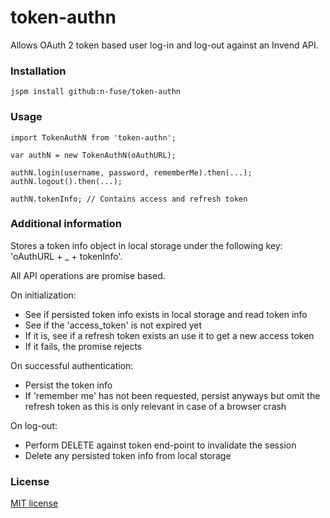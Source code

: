 # token-authn

Allows OAuth 2 token based user log-in and log-out against an Invend API.

### Installation
```
jspm install github:n-fuse/token-authn
```

### Usage

```
import TokenAuthN from 'token-authn';

var authN = new TokenAuthN(oAuthURL);

authN.login(username, password, rememberMe).then(...);
authN.logout().then(...);

authN.tokenInfo; // Contains access and refresh token

```

### Additional information

 Stores a token info object in local storage under the following key:
 'oAuthURL + _ + tokenInfo'.

All API operations are promise based.

On initialization:
 - See if persisted token info exists in local storage and read token info
 - See if the 'access_token' is not expired yet
 - If it is, see if a refresh token exists an use it to get a new access token
 - If it fails, the promise rejects

On successful authentication:
 - Persist the token info
 - If 'remember me' has not been requested, persist anyways but
omit the refresh token as this is only relevant in case of a browser crash

On log-out:
 - Perform DELETE against token end-point to invalidate the session
 - Delete any persisted token info from local storage


### License

[MIT license](LICENSE.txt)
